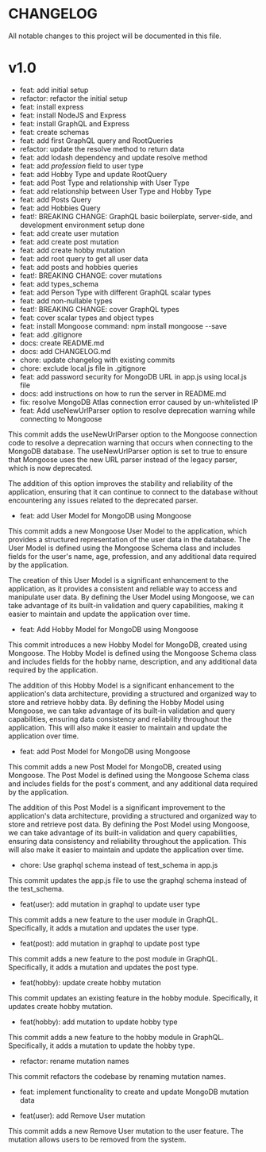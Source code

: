 # CHANGELOG

All notable changes to this project will be documented in this file.

# v1.0

- feat: add initial setup
- refactor: refactor the initial setup
- feat: install express
- feat: install NodeJS and Express
- feat: install GraphQL and Express
- feat: create schemas
- feat: add first GraphQL query and RootQueries
- refactor: update the resolve method to return data
- feat: add lodash dependency and update resolve method
- feat: add *profession* field to user type
- feat: add Hobby Type and update RootQuery
- feat: add Post Type and relationship with User Type
- feat: add relationship between User Type and Hobby Type
- feat: add Posts Query
- feat: add Hobbies Query
- feat!: BREAKING CHANGE: GraphQL basic boilerplate, server-side, and development environment setup done
- feat: add create user mutation
- feat: add create post mutation
- feat: add create hobby mutation
- feat: add root query to get all user data
- feat: add posts and hobbies queries
- feat!: BREAKING CHANGE: cover mutations
- feat: add types_schema
- feat: add Person Type with different GraphQL scalar types
- feat: add non-nullable types
- feat!: BREAKING CHANGE: cover GraphQL types
- feat: cover scalar types and object types
- feat: install Mongoose
  command: npm install mongoose --save
- feat: add .gitignore
- docs: create README.md
- docs: add CHANGELOG.md
- chore: update changelog with existing commits
- chore: exclude local.js file in .gitignore
- feat: add password security for MongoDB URL in app.js using local.js file
- docs: add instructions on how to run the server in README.md
- fix: resolve MongoDB Atlas connection error caused by un-whitelisted IP
- feat: Add useNewUrlParser option to resolve deprecation warning while connecting to Mongoose

This commit adds the useNewUrlParser option to the Mongoose connection code to resolve a deprecation warning that occurs
when connecting to the MongoDB database. The useNewUrlParser option is set to true to ensure that Mongoose uses the new
URL parser instead of the legacy parser, which is now deprecated.

The addition of this option improves the stability and reliability of the application, ensuring that it can continue to
connect to the database without encountering any issues related to the deprecated parser.

- feat: add User Model for MongoDB using Mongoose

This commit adds a new Mongoose User Model to the application, which provides a structured representation of the user
data in the database. The User Model is defined using the Mongoose Schema class and includes fields for the user's name,
age, profession, and any additional data required by the application.

The creation of this User Model is a significant enhancement to the application, as it provides a consistent and
reliable way to access and manipulate user data. By defining the User Model using Mongoose, we can take advantage of its
built-in validation and query capabilities, making it easier to maintain and update the application over time.

- feat: Add Hobby Model for MongoDB using Mongoose

This commit introduces a new Hobby Model for MongoDB, created using Mongoose. The Hobby Model is defined using the
Mongoose Schema class and includes fields for the hobby name, description, and any additional data required by the
application.

The addition of this Hobby Model is a significant enhancement to the application's data architecture, providing a
structured and organized way to store and retrieve hobby data. By defining the Hobby Model using Mongoose, we can take
advantage of its built-in validation and query capabilities, ensuring data consistency and reliability throughout the
application. This will also make it easier to maintain and update the application over time.

- feat: add Post Model for MongoDB using Mongoose

This commit adds a new Post Model for MongoDB, created using Mongoose. The Post Model is defined using the Mongoose
Schema class and includes fields for the post's comment, and any additional data required by the
application.

The addition of this Post Model is a significant improvement to the application's data architecture, providing a
structured and organized way to store and retrieve post data. By defining the Post Model using Mongoose, we can take
advantage of its built-in validation and query capabilities, ensuring data consistency and reliability throughout the
application. This will also make it easier to maintain and update the application over time.

- chore: Use graphql schema instead of test_schema in app.js

This commit updates the app.js file to use the graphql schema instead of the test_schema.

- feat(user): add mutation in graphql to update user type

This commit adds a new feature to the user module in GraphQL. Specifically, it adds a mutation and updates the user
type.

- feat(post): add mutation in graphql to update post type

This commit adds a new feature to the post module in GraphQL. Specifically, it adds a mutation and updates the post
type.

- feat(hobby): update create hobby mutation

This commit updates an existing feature in the hobby module. Specifically, it updates create hobby mutation.

- feat(hobby): add mutation to update hobby type

This commit adds a new feature to the hobby module in GraphQL. Specifically, it adds a mutation to update the hobby
type.

- refactor: rename mutation names

This commit refactors the codebase by renaming mutation names.

- feat: implement functionality to create and update MongoDB mutation data

- feat(user): add Remove User mutation

This commit adds a new Remove User mutation to the user feature. The mutation allows users to be removed from the
system.
